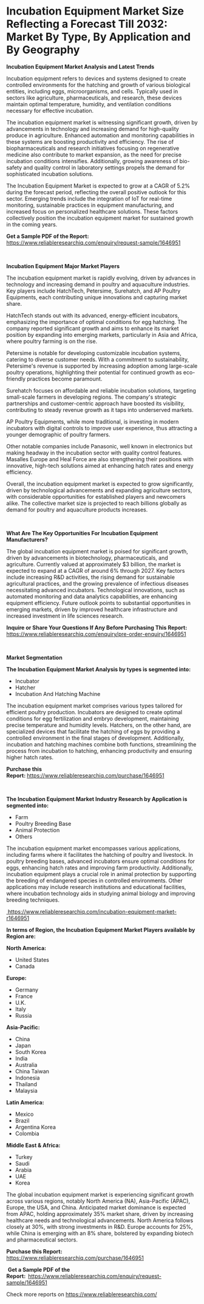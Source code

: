 <p><h1>Incubation Equipment Market Size Reflecting a Forecast Till 2032: Market By Type, By Application and By Geography</h1></p><p><strong>Incubation Equipment Market Analysis and Latest Trends</strong></p>
<p><p>Incubation equipment refers to devices and systems designed to create controlled environments for the hatching and growth of various biological entities, including eggs, microorganisms, and cells. Typically used in sectors like agriculture, pharmaceuticals, and research, these devices maintain optimal temperature, humidity, and ventilation conditions necessary for effective incubation.</p><p>The incubation equipment market is witnessing significant growth, driven by advancements in technology and increasing demand for high-quality produce in agriculture. Enhanced automation and monitoring capabilities in these systems are boosting productivity and efficiency. The rise of biopharmaceuticals and research initiatives focusing on regenerative medicine also contribute to market expansion, as the need for precise incubation conditions intensifies. Additionally, growing awareness of bio-safety and quality control in laboratory settings propels the demand for sophisticated incubation solutions.</p><p>The Incubation Equipment Market is expected to grow at a CAGR of 5.2% during the forecast period, reflecting the overall positive outlook for this sector. Emerging trends include the integration of IoT for real-time monitoring, sustainable practices in equipment manufacturing, and increased focus on personalized healthcare solutions. These factors collectively position the incubation equipment market for sustained growth in the coming years.</p></p>
<p><strong>Get a Sample PDF of the Report:&nbsp;</strong> <a href="https://www.reliableresearchiq.com/enquiry/request-sample/1646951?utm_campaign=3296&utm_medium=2&utm_source=Github&utm_content=ia&utm_term=11042025&utm_id=incubation-equipment">https://www.reliableresearchiq.com/enquiry/request-sample/1646951</a></p>
<p>&nbsp;</p>
<p><strong>Incubation Equipment Major Market Players</strong></p>
<p><p>The incubation equipment market is rapidly evolving, driven by advances in technology and increasing demand in poultry and aquaculture industries. Key players include HatchTech, Petersime, Surehatch, and AP Poultry Equipments, each contributing unique innovations and capturing market share.</p><p>HatchTech stands out with its advanced, energy-efficient incubators, emphasizing the importance of optimal conditions for egg hatching. The company reported significant growth and aims to enhance its market position by expanding into emerging markets, particularly in Asia and Africa, where poultry farming is on the rise.</p><p>Petersime is notable for developing customizable incubation systems, catering to diverse customer needs. With a commitment to sustainability, Petersime's revenue is supported by increasing adoption among large-scale poultry operations, highlighting their potential for continued growth as eco-friendly practices become paramount.</p><p>Surehatch focuses on affordable and reliable incubation solutions, targeting small-scale farmers in developing regions. The company's strategic partnerships and customer-centric approach have boosted its visibility, contributing to steady revenue growth as it taps into underserved markets.</p><p>AP Poultry Equipments, while more traditional, is investing in modern incubators with digital controls to improve user experience, thus attracting a younger demographic of poultry farmers.</p><p>Other notable companies include Panasonic, well known in electronics but making headway in the incubation sector with quality control features. Masalles Europe and Heal Force are also strengthening their positions with innovative, high-tech solutions aimed at enhancing hatch rates and energy efficiency.</p><p>Overall, the incubation equipment market is expected to grow significantly, driven by technological advancements and expanding agriculture sectors, with considerable opportunities for established players and newcomers alike. The collective market size is projected to reach billions globally as demand for poultry and aquaculture products increases.</p></p>
<p>&nbsp;</p>
<p><strong>What Are The Key Opportunities For Incubation Equipment Manufacturers?</strong></p>
<p><p>The global incubation equipment market is poised for significant growth, driven by advancements in biotechnology, pharmaceuticals, and agriculture. Currently valued at approximately $3 billion, the market is expected to expand at a CAGR of around 6% through 2027. Key factors include increasing R&D activities, the rising demand for sustainable agricultural practices, and the growing prevalence of infectious diseases necessitating advanced incubators. Technological innovations, such as automated monitoring and data analytics capabilities, are enhancing equipment efficiency. Future outlook points to substantial opportunities in emerging markets, driven by improved healthcare infrastructure and increased investment in life sciences research.</p></p>
<p><strong>Inquire or Share Your Questions If Any Before Purchasing This Report:</strong> <a href="https://www.reliableresearchiq.com/enquiry/pre-order-enquiry/1646951?utm_campaign=3296&utm_medium=2&utm_source=Github&utm_content=ia&utm_term=11042025&utm_id=incubation-equipment">https://www.reliableresearchiq.com/enquiry/pre-order-enquiry/1646951</a></p>
<p>&nbsp;</p>
<p><strong>Market Segmentation</strong></p>
<p><strong>The Incubation Equipment Market Analysis by types is segmented into:</strong></p>
<p><ul><li>Incubator</li><li>Hatcher</li><li>Incubation And Hatching Machine</li></ul></p>
<p><p>The incubation equipment market comprises various types tailored for efficient poultry production. Incubators are designed to create optimal conditions for egg fertilization and embryo development, maintaining precise temperature and humidity levels. Hatchers, on the other hand, are specialized devices that facilitate the hatching of eggs by providing a controlled environment in the final stages of development. Additionally, incubation and hatching machines combine both functions, streamlining the process from incubation to hatching, enhancing productivity and ensuring higher hatch rates.</p></p>
<p><strong>Purchase this Report:&nbsp;</strong><a href="https://www.reliableresearchiq.com/purchase/1646951?utm_campaign=3296&utm_medium=2&utm_source=Github&utm_content=ia&utm_term=11042025&utm_id=incubation-equipment">https://www.reliableresearchiq.com/purchase/1646951</a></p>
<p>&nbsp;</p>
<p><strong>The Incubation Equipment Market Industry Research by Application is segmented into:</strong></p>
<p><ul><li>Farm</li><li>Poultry Breeding Base</li><li>Animal Protection</li><li>Others</li></ul></p>
<p><p>The incubation equipment market encompasses various applications, including farms where it facilitates the hatching of poultry and livestock. In poultry breeding bases, advanced incubators ensure optimal conditions for eggs, enhancing hatch rates and improving farm productivity. Additionally, incubation equipment plays a crucial role in animal protection by supporting the breeding of endangered species in controlled environments. Other applications may include research institutions and educational facilities, where incubation technology aids in studying animal biology and improving breeding techniques.</p></p>
<p><a href="https://www.reliableresearchiq.com/incubation-equipment-market-r1646951?utm_campaign=3296&utm_medium=2&utm_source=Github&utm_content=ia&utm_term=11042025&utm_id=incubation-equipment">&nbsp;https://www.reliableresearchiq.com/incubation-equipment-market-r1646951</a></p>
<p><strong>In terms of Region, the Incubation Equipment Market Players available by Region are:</strong></p>
<p>
    <p> <strong> North America: </strong>
        <ul>
            <li>United States</li>
            <li>Canada</li>
        </ul>
        </p> 
    <p> <strong> Europe: </strong>
        <ul>
            <li>Germany</li>
            <li>France</li>
            <li>U.K.</li>
            <li>Italy</li>
            <li>Russia</li>
        </ul>
        </p> 
    <p> <strong> Asia-Pacific: </strong>
        <ul>
            <li>China</li>
            <li>Japan</li>
            <li>South Korea</li>
            <li>India</li>
            <li>Australia</li>
            <li>China Taiwan</li>
            <li>Indonesia</li>
            <li>Thailand</li>
            <li>Malaysia</li>
        </ul>
        </p> 
    <p> <strong> Latin America: </strong>
        <ul>
            <li>Mexico</li>
            <li>Brazil</li>
            <li>Argentina Korea</li>
            <li>Colombia</li>
        </ul>
        </p> 
    <p> <strong> Middle East & Africa: </strong>
        <ul>
            <li>Turkey</li>
            <li>Saudi</li>
            <li>Arabia</li>
            <li>UAE</li>
            <li>Korea</li>
        </ul>
    </p>
    </p>
<p><p>The global incubation equipment market is experiencing significant growth across various regions, notably North America (NA), Asia-Pacific (APAC), Europe, the USA, and China. Anticipated market dominance is expected from APAC, holding approximately 35% market share, driven by increasing healthcare needs and technological advancements. North America follows closely at 30%, with strong investments in R&D. Europe accounts for 25%, while China is emerging with an 8% share, bolstered by expanding biotech and pharmaceutical sectors.</p></p>
<p><strong>Purchase this Report: </strong><a href="https://www.reliableresearchiq.com/purchase/1646951?utm_campaign=3296&utm_medium=2&utm_source=Github&utm_content=ia&utm_term=11042025&utm_id=incubation-equipment">https://www.reliableresearchiq.com/purchase/1646951</a></p>
<p>&nbsp;<strong>Get a Sample PDF of the Report:&nbsp;&nbsp;</strong><a href="https://www.reliableresearchiq.com/enquiry/request-sample/1646951?utm_campaign=3296&utm_medium=2&utm_source=Github&utm_content=ia&utm_term=11042025&utm_id=incubation-equipment">https://www.reliableresearchiq.com/enquiry/request-sample/1646951</a></p>
<p><strong></strong></p>
<p>Check more reports on <a href="https://www.reliableresearchiq.com/?utm_campaign=3296&utm_medium=2&utm_source=Github&utm_content=ia&utm_term=11042025&utm_id=incubation-equipment">https://www.reliableresearchiq.com/</a></p>